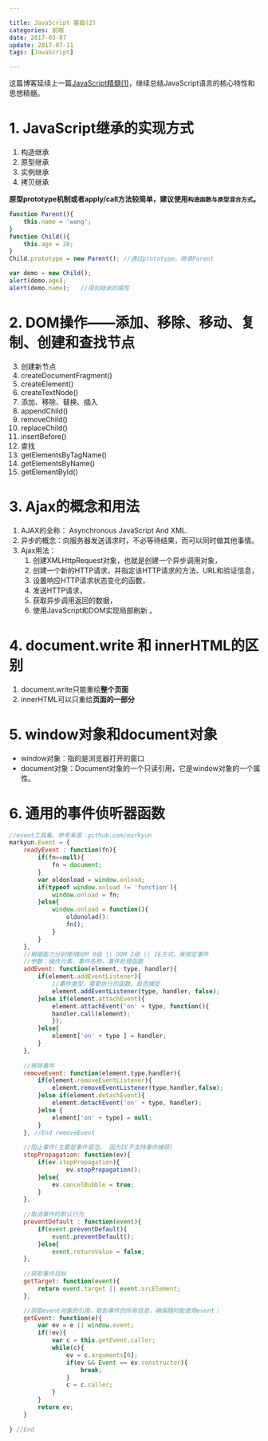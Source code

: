 ```yaml
---

title: JavaScript 基础(2)
categories: 前端
date: 2017-03-07 
update: 2017-07-11
tags: [JavaScript]

---
```


这篇博客延续上一篇[JavaScript精髓(1)](#)，继续总结JavaScript语言的核心特性和思想精髓。
<!--more-->

# 1. JavaScript继承的实现方式
 1. 构造继承
 2. 原型继承
 3. 实例继承
 4. 拷贝继承

 **原型prototype机制或者apply/call方法较简单，建议使用`构造函数与原型混合方式`。**
 
```js
function Parent(){
	this.name = 'wang';
}
function Child(){
	this.age = 28;
}
Child.prototype = new Parent();	//通过prototype，继承Parent	

var demo = new Child();
alert(demo.age);
alert(demo.name);	//得到继承的属性
```



 
# 2. DOM操作——添加、移除、移动、复制、创建和查找节点
 3. 创建新节点
 4. createDocumentFragment()
 5. createElement()
 6. createTextNode()
 7. 添加、移除、替换、插入
 8. appendChild()
 9. removeChild()
 10. replaceChild()
 11. insertBefore()
 12. 查找
 13. getElementsByTagName()
 14. getElementsByName()
 15. getElementById()
  
# 3. Ajax的概念和用法
 1. AJAX的全称： Asynchronous JavaScript And XML.
 2. 异步的概念：向服务器发送请求时，不必等待结果，而可以同时做其他事情。
 3. Ajax用法：
	 1. 创建XMLHttpRequest对象，也就是创建一个异步调用对象，
	 2. 创建一个新的HTTP请求，并指定该HTTP请求的方法、URL和验证信息，
	 3. 设置响应HTTP请求状态变化的函数，
	 4. 发送HTTP请求，
	 5. 获取异步调用返回的数据，
	 6. 使用JavaScript和DOM实现局部刷新 。

  
# 4. document.write 和 innerHTML的区别
 1. document.write只能重绘**整个页面**
 2. innerHTML可以只重绘**页面的一部分**



# 5. window对象和document对象

 - window对象：指的是浏览器打开的窗口
 - document对象：Document对象的一个只读引用，它是window对象的一个属性。

# 6. 通用的事件侦听器函数
```javascript
//event工具集，参考来源：github.com/markyun
markyun.Event = {
	readyEvent : function(fn){
		if(fn==null){
			fn = document;
		}
		var oldonload = window.onload;
		if(typeof window.onload != 'function'){
			window.onload = fn;
		}else{
			window.onload = function(){
				oldonolad():
				fn();
			}
		}	
	},
	//根据能力分别使用DOM 0级 || DOM 2级 || IE方式，来绑定事件
	//参数：操作元素，事件名称，事件处理函数
	addEvent: function(element, type, handler){
		if(element.addEventListener){
			//事件类型，需要执行的函数，是否捕捉
			element.addEventListener(type, handler, false);
		}else if(element.attachEvent){
			element.attachEvent('on' + type, function(){
			handler.call(element);
			});
		}else{
			element['on' + type ] = handler;
		}	
	},
	
	//移除事件
	removeEvent: function(element,type,handler){
		if(element.removeEventListener){
			element.removeEventListener(type,handler,false);	
		}else if(element.detachEvent){
			element.detachEvent('on' + type, handler);			
		}else {
			element['on' + type] = null;	
		}	
	}, //End removeEvent
	
	//阻止事件(主要是事件冒泡， 因为IE不支持事件捕获)
	stopPropagation: function(ev){
		if(ev.stopPropagation){
				ev.stopPropagation();
		}else{
			ev.cancelBubble = true;
		}
	}, 
	
	//取消事件的默认行为
	preventDefault : function(event){
		if(event.preventDefault){
			event.preventDefault();
		}else{
			event.returnValue = false;
	},
	
	//获取事件目标
	getTarget: function(event){
		return event.target || event.srcElement;
	},

	//获取event对象的引用，取到事件的所有信息，确保随时能使用event；
	getEvent: function(e){
		var ev = e || window.event;
		if(!ev){
			var c = this.getEvent.caller;
			while(c){
				ev = c.arguments[0];
				if(ev && Event == ev.constructor){
					break;
				}
				c = c.caller;
			}	
		}
		return ev;	
	}
		
} //End
```
<!--stackedit_data:
eyJoaXN0b3J5IjpbLTEzNjI1MDY2MjhdfQ==
-->
